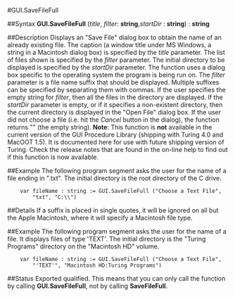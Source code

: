 
#GUI.SaveFileFull

##Syntax
**GUI.SaveFileFull** (*title*, *filter*: **string**,*startDir* : **string**) : **string**



##Description
Displays an "Save File" dialog box to obtain the name of an already existing file. The caption (a window title under MS Windows, a string in a Macintosh dialog box) is specified by the *title* parameter. The list of files shown is specified by the *filter* parameter. The initial directory to be displayed is specified by the *startDir* parameter. The function uses a dialog box specific to the operating system the program is being run on.
The *filter* parameter is a file name suffix that should be displayed. Multiple suffixes can be specified by separating them with commas. If the user specifies the empty string for *filter*, then all the files in the directory are displayed. If the *startDir* parameter is empty, or if it specifies a non-existent directory, then the current directory is displayed in the "Open File" dialog box.
If the user did not choose a file (i.e. hit the *Cancel* button in the dialog), the function returns "" (the empty string).
**Note**: This function is **not** available in the current version of the GUI Procedure Library (shipping with Turing 4.0 and MacOOT 1.5). It is documented here for use with future shipping version of Turing. Check the release notes that are found in the on-line help to find out if this function is now available.



##Example
The following program segment asks the user for the name of a file ending in ".txt". The initial directory is the root directory of the C drive.


        var fileName : string := GUI.SaveFileFull ("Choose a Text File", 
            "txt", "C:\\")
##Details
If a suffix is placed in single quotes, it will be ignored on all but the Apple Macintosh, where it will specify a Macintosh file type. 



##Example
The following program segment asks the user for the name of a file. It displays files of type 'TEXT'. The initial directory is the "Turing Programs" directory on the "Macintosh HD" volume.


        var fileName : string := GUI.SaveFileFull ("Choose a Text File", 
            "'TEXT'", "Macintosh HD:Turing Programs")
##Status
Exported qualified.
This means that you can only call the function by calling **GUI.SaveFileFull**, not by calling **SaveFileFull**.


